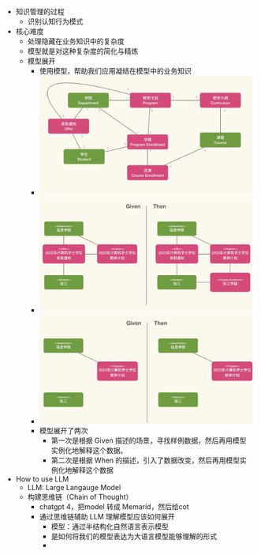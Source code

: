 - 知识管理的过程
	- 识别认知行为模式
- 核心难度
	- 处理隐藏在业务知识中的复杂度
	- 模型就是对这种复杂度的简化与精炼
	- 模型展开
		- 使用模型，帮助我们应用凝结在模型中的业务知识
		- ![image.png](../assets/image_1702366159691_0.png)
		- ![image.png](../assets/image_1702366180462_0.png)
		- ![image.png](../assets/image_1702366192789_0.png)
		- 模型展开了两次
			- 第一次是根据 Given 描述的场景，寻找样例数据，然后再用模型实例化地解释这个数据。
			- 第二次是根据 When 的描述，引入了数据改变，然后再用模型实例化地解释这个数据
- How to use LLM
	- LLM: Large Langauge Model
	- 构建思维链（Chain of Thought）
		- chatgpt 4，把model 转成 Memarid，然后给cot
		- 通过思维链辅助 LLM 理解模型应该如何展开
			- 模型：通过半结构化自然语言表示模型
			- 是如何将我们的模型表达为大语言模型能够理解的形式
			-